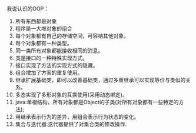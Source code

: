 我说认识的OOP：

1. 所有东西都是对象
2. 程序是一大堆对象的组合
3. 每个对象都有自己的存储空间，可容纳其他对象。
4. 每个对象都有一种类型。
5. 同一类所有对象都能接收相同的消息。
6. 类是接口的一种特殊实现方式。
7. 接口实现了方法的实现方式的隐藏。
8. 组合增加了方案的重复使用。
9. 继承扩展基础类，即可以改善基础类，通过多重继承可以实现等价与类似的关系。
10. 多态实现了多形对象的互换使用(采用动态绑定)。
11. java:单根结构，所有对象都是Object的子类(对所有对象都有一些特定的方法);
12. 用继承表示行为的差异，用组合表示行为状态的变化。
13. 集合与迭代器:迭代器提供了对集合类的修改操作.